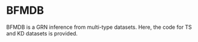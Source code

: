 # BFMDB
BFMDB is a GRN inference from multi-type datasets. Here, the code for TS and KD datasets is provided. 
